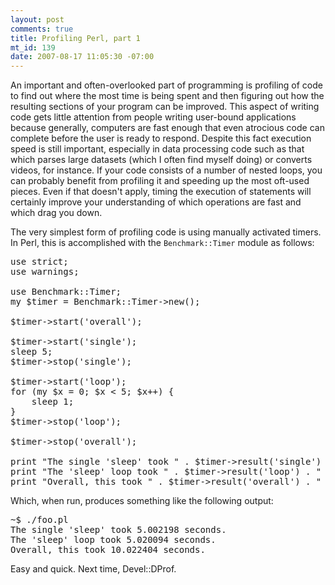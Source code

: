 ```yaml
--- 
layout: post
comments: true
title: Profiling Perl, part 1
mt_id: 139
date: 2007-08-17 11:05:30 -07:00
---
```

An important and often-overlooked part of programming is profiling of code to find out where the most time is being spent and then figuring out how the resulting sections of your program can be improved.  This aspect of writing code gets little attention from people writing user-bound applications because generally, computers are fast enough that even atrocious code can complete before the user is ready to respond.  Despite this fact execution speed is still important, especially in data processing code such as that which parses large datasets (which I often find myself doing) or converts videos, for instance.  If your code consists of a number of nested loops, you can probably benefit from profiling it and speeding up the most oft-used pieces.  Even if that doesn't apply, timing the execution of statements will certainly improve your understanding of which operations are fast and which drag you down.

The very simplest form of profiling code is using manually activated timers.  In Perl, this is accomplished with the `Benchmark::Timer` module as follows:
<pre class="brush: perl;">
use strict;
use warnings;

use Benchmark::Timer;
my $timer = Benchmark::Timer->new();

$timer->start('overall');

$timer->start('single');
sleep 5;
$timer->stop('single');

$timer->start('loop');
for (my $x = 0; $x < 5; $x++) {
    sleep 1;
}
$timer->stop('loop');

$timer->stop('overall');

print "The single 'sleep' took " . $timer->result('single') . " seconds.\n";
print "The 'sleep' loop took " . $timer->result('loop') . " seconds.\n";
print "Overall, this took " . $timer->result('overall') . " seconds.\n";
</pre>

Which, when run, produces something like the following output:
<pre>
~$ ./foo.pl
The single 'sleep' took 5.002198 seconds.
The 'sleep' loop took 5.020094 seconds.
Overall, this took 10.022404 seconds.
</pre>

Easy and quick.  Next time, Devel::DProf.
